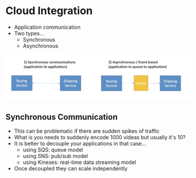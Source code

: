 # Cloud Integration

- Application communication
- Two types...
  - Synchronous
  - Asynchronous


![](../Images/comm.png)

## Synchronous Communication

- This can be problematic if there are sudden spikes of traffic
- What is you needs to suddenly encode 1000 videas but usually it's 10?
- It is better to decouple your applications in that case...
  - using SQS: queue model
  - using SNS: pub/sub model
  - using Kineses: real-time data streaming model
- Once decoupled they can scale independently 
